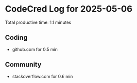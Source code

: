 # CodeCred Log for 2025-05-06

Total productive time: 1.1 minutes

## Coding
- github.com for 0.5 min

## Community
- stackoverflow.com for 0.6 min

